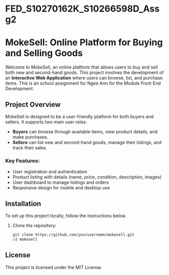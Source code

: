 # FED_S10270162K_S10266598D_Assg2

# MokeSell: Online Platform for Buying and Selling Goods

Welcome to MokeSell, an online platform that allows users to buy and sell both new and second-hand goods. This project involves the development of an **Interactive Web Application** where users can browse, list, and purchase items. 
This is an school assignment for Ngee Ann for the Module Front End Development.


## Project Overview
MokeSell is designed to be a user-friendly platform for both buyers and sellers. It supports two main user roles:
- **Buyers** can browse through available items, view product details, and make purchases.
- **Sellers** can list new and second-hand goods, manage their listings, and track their sales.

### Key Features:
- User registration and authentication
- Product listing with details (name, price, condition, description, images)
- User dashboard to manage listings and orders
- Responsive design for mobile and desktop use

## Installation

To set up this project locally, follow the instructions below.

1. Clone the repository:
   ```bash
   git clone https://github.com/yourusername/mokesell.git
   cd mokesell

## License

This project is licensed under the MIT License.